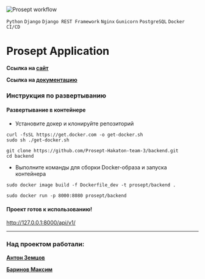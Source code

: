 ![Prosept workflow](https://github.com/Prosept-Hakaton-team-3/backend/actions/workflows/backend_CI.yml/badge.svg)

`Python` `Django` `Django REST Framework` `Nginx` `Gunicorn`  `PostgreSQL` `Docker` `CI/CD`
# Prosept Application

**Ссылка на [сайт](http://81.31.246.159)**

**Ссылка на [документацию](http://81.31.246.159/api/swagger/)**

### Инструкция по развертыванию

#### Развертывание в контейнере

- Установите докер и клонируйте репозиторий
```shell
curl -fsSL https://get.docker.com -o get-docker.sh
sudo sh ./get-docker.sh
```
```shell
git clone https://github.com/Prosept-Hakaton-team-3/backend.git
cd backend
```
- Выполните команды для сборки Docker-образа и запуска контейнера
```shell
sudo docker image build -f Dockerfile_dev -t prosept/backend .
```
```shell
sudo docker run -p 8000:8080 prosept/backend
```

#### Проект готов к использованию!
http://127.0.0.1:8000/api/v1/
***
### Над проектом работали:
**[Антон Земцов](https://github.com/antonata-c)** 

**[Баринов Максим](https://github.com/CraftyPlonkton)**